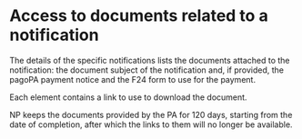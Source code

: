 # Access to documents related to a notification

The details of the specific notifications lists the documents attached to the notification: the document subject of the notification and, if provided, the pagoPA payment notice and the F24 form to use for the payment.

Each element contains a link to use to download the document.

NP keeps the documents provided by the PA for 120 days, starting from the date of completion, after which the links to them will no longer be available.
